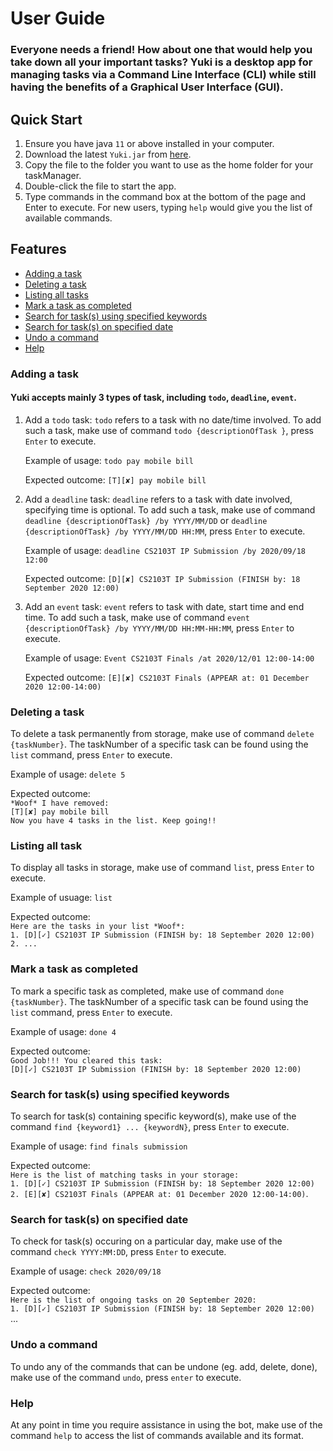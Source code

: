 # User Guide
### Everyone needs a friend! How about one that would help you take down all your important tasks? Yuki is a desktop app for managing tasks via a Command Line Interface (CLI) while still having the benefits of a Graphical User Interface (GUI).

## Quick Start
1. Ensure you have java `11` or above installed in your computer.
2. Download the latest `Yuki.jar` from [here](https://github.com/samlsm/ip/releases).
3. Copy the file to the folder you want to use as the home folder for your taskManager.
4. Double-click the file to start the app.
5. Type commands in the command box at the bottom of the page and Enter to execute. For new users, typing `help` would give you the list of available commands.


## Features 
   * [Adding a task](#adding-a-task)
   * [Deleting a task](#deleting-a-task)
   * [Listing all tasks](#listing-all-task)
   * [Mark a task as completed](#mark-a-task-as-completed)
   * [Search for task(s) using specified keywords](#search-for-tasks-using-specified-keywords)
   * [Search for task(s) on specified date](#search-for-tasks-on-specified-date)
   * [Undo a command](#undo-a-command)
   * [Help](#help)

### Adding a task
#### Yuki accepts mainly 3 types of task, including `todo`, `deadline`, `event`.

1. Add a `todo` task:
`todo` refers to a task with no date/time involved. To add such a task, make use of command `todo {descriptionOfTask
}`, press `Enter` to execute.
                                                                                                                              
    Example of usage: `todo pay mobile bill`                 
    
    Expected outcome: `[T][✘] pay mobile bill`

2. Add a `deadline` task:
`deadline` refers to a task with date involved, specifying time is optional. To add such a task, make use of command  `deadline {descriptionOfTask} /by YYYY/MM/DD` or  `deadline {descriptionOfTask} /by YYYY/MM/DD HH:MM`, press `Enter` to execute. 

    Example of usage: `deadline CS2103T IP Submission /by 2020/09/18 12:00`
    
    Expected outcome: `[D][✘] CS2103T IP Submission (FINISH by: 18 September 2020 12:00)`

3. Add an `event` task:
`event` refers to task with date, start time and end time. To add such a task, make use of command `event {descriptionOfTask} /by YYYY/MM/DD HH:MM-HH:MM`, press `Enter` to execute.

    Example of usage: `Event CS2103T Finals /at 2020/12/01 12:00-14:00`

    Expected outcome: `[E][✘] CS2103T Finals (APPEAR at: 01 December 2020 12:00-14:00)`

### Deleting a task
To delete a task permanently from storage, make use of command `delete {taskNumber}`. The taskNumber of a specific task can be found using the `list` command, press `Enter` to execute.

Example of usage: `delete 5`

Expected outcome:<br />
`*Woof* I have removed:`<br />
`[T][✘] pay mobile bill`<br />
`Now you have 4 tasks in the list. Keep going!!`

### Listing all task
To display all tasks in storage, make use of command  `list`, press `Enter` to execute.

Example of usuage:
`list`

Expected outcome:<br />
`Here are the tasks in your list *Woof*:`<br />
`1. [D][✓] CS2103T IP Submission (FINISH by: 18 September 2020 12:00)`<br />
`2. ... `

### Mark a task as completed 
To mark a specific task as completed, make use of command `done {taskNumber}`. The taskNumber of a specific task can be found using the `list` command, press `Enter` to execute.

Example of usage:
`done 4`

Expected outcome: <br />
`Good Job!!! You cleared this task:`<br />
`[D][✓] CS2103T IP Submission (FINISH by: 18 September 2020 12:00)`

### Search for task(s) using specified keywords
To search for task(s) containing specific keyword(s), make use of the command `find {keyword1} ... {keywordN}`, press `Enter` to execute.

Example of usage:
`find finals submission`

Expected outcome: <br />
`Here is the list of matching tasks in your storage:`<br />
`1. [D][✓] CS2103T IP Submission (FINISH by: 18 September 2020 12:00)`<br />
`2. [E][✘] CS2103T Finals (APPEAR at: 01 December 2020 12:00-14:00)`.

### Search for task(s) on specified date
To check for task(s) occuring on a particular day, make use of the command `check YYYY:MM:DD`, press `Enter` to execute.

Example of usage:
`check 2020/09/18`

Expected outcome: <br />
`Here is the list of ongoing tasks on 20 September 2020:`<br />
`1. [D][✓] CS2103T IP Submission (FINISH by: 18 September 2020 12:00)`<br />
...

### Undo a command
To undo any of the commands that can be undone (eg. add, delete, done), make use of the command `undo`, press `enter` to execute.

### Help
At any point in time you require assistance in using the bot, make use of the command `help` to access the list of commands available and its format. 
